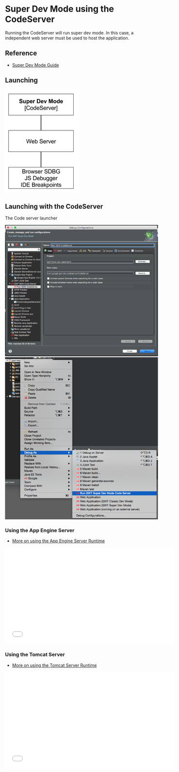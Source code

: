 # Super Dev Mode using the CodeServer
Running the CodeServer will run super dev mode. In this case, 
a independent web server must be used to host the application.

## Reference

* [Super Dev Mode Guide](http://www.gwtproject.org/articles/superdevmode.html)


## Launching 

<img src="images/superdevmode-codeserver.png" />


## Launching with the CodeServer
The Code server launcher

<img src="images/codeserver.png" />

<img src="images/codeserver-launcher.png" />


### Using the App Engine Server

* [More on using the App Engine Server Runtime](../../servers/AppEngine.html)

<iframe width="560" height="315" src="//www.youtube.com/embed/SUueCocqf_U" frameborder="0" allowfullscreen></iframe>


### Using the Tomcat Server

* [More on using the Tomcat Server Runtime](../../servers/Tomcat.html)

<iframe width="560" height="315" src="//www.youtube.com/embed/d6xsX9x9WC4" frameborder="0" allowfullscreen></iframe>
